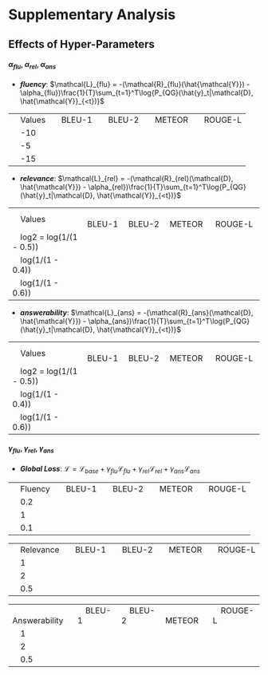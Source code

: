 # Supplementary Analysis 

## Effects of Hyper-Parameters

#### $\alpha_{flu}$, $\alpha_{rel}$, $\alpha_{ans}$

* ***fluency***: $\mathcal{L}_{flu} = -(\mathcal{R}_{flu}(\hat{\mathcal{Y}}) - \alpha_{flu})\frac{1}{T}\sum_{t=1}^T\log{P_{QG}(\hat{y}_t|\mathcal{D}, \hat{\mathcal{Y}}_{<t})}$

<table>
<tr>
    <td>&emsp;Values</td>
    <td>&emsp;BLEU-1</td>
    <td>&emsp;BLEU-2</td>
    <td>&emsp;METEOR</td>
    <td>&emsp;ROUGE-L</td>
</tr>
<tr>
    <td>&emsp;-10</td>
    <td>&emsp;</td>
    <td>&emsp;</td>
    <td>&emsp;</td>
    <td>&emsp;</td>
</tr>
<tr>
    <td>&emsp;-5</td>
    <td>&emsp;</td>
    <td>&emsp;</td>
    <td>&emsp;</td>
    <td>&emsp;</td>
</tr>
<tr>
    <td>&emsp;-15</td>
    <td>&emsp;</td>
    <td>&emsp;</td>
    <td>&emsp;</td>
    <td>&emsp;</td>
</tr>
</table>

* ***relevance***: $\mathcal{L}_{rel} = -(\mathcal{R}_{rel}(\mathcal{D}, \hat{\mathcal{Y}}) - \alpha_{rel})\frac{1}{T}\sum_{t=1}^T\log{P_{QG}(\hat{y}_t|\mathcal{D}, \hat{\mathcal{Y}}_{<t})}$

<table>
<tr>
    <td>&emsp;Values</td>
    <td>&emsp;BLEU-1</td>
    <td>&emsp;BLEU-2</td>
    <td>&emsp;METEOR</td>
    <td>&emsp;ROUGE-L</td>
</tr>
<tr>
    <td>&emsp;log2 = log(1/(1 - 0.5))</td>
    <td>&emsp;</td>
    <td>&emsp;</td>
    <td>&emsp;</td>
    <td>&emsp;</td>
</tr>
<tr>
    <td>&emsp;log(1/(1 - 0.4))</td>
    <td>&emsp;</td>
    <td>&emsp;</td>
    <td>&emsp;</td>
    <td>&emsp;</td>
</tr>
<tr>
    <td>&emsp;log(1/(1 - 0.6))</td>
    <td>&emsp;</td>
    <td>&emsp;</td>
    <td>&emsp;</td>
    <td>&emsp;</td>
</tr>
</table>

* ***answerability***: $\mathcal{L}_{ans} = -(\mathcal{R}_{ans}(\mathcal{D}, \hat{\mathcal{Y}}) - \alpha_{ans})\frac{1}{T}\sum_{t=1}^T\log{P_{QG}(\hat{y}_t|\mathcal{D}, \hat{\mathcal{Y}}_{<t})}$

<table>
<tr>
    <td>&emsp;Values</td>
    <td>&emsp;BLEU-1</td>
    <td>&emsp;BLEU-2</td>
    <td>&emsp;METEOR</td>
    <td>&emsp;ROUGE-L</td>
</tr>
<tr>
    <td>&emsp;log2 = log(1/(1 - 0.5))</td>
    <td>&emsp;</td>
    <td>&emsp;</td>
    <td>&emsp;</td>
    <td>&emsp;</td>
</tr>
<tr>
    <td>&emsp;log(1/(1 - 0.4))</td>
    <td>&emsp;</td>
    <td>&emsp;</td>
    <td>&emsp;</td>
    <td>&emsp;</td>
</tr>
<tr>
    <td>&emsp;log(1/(1 - 0.6))</td>
    <td>&emsp;</td>
    <td>&emsp;</td>
    <td>&emsp;</td>
    <td>&emsp;</td>
</tr>
</table>

<!-- <tr><td colspan="2"><a href="#resources">4. Resources</a></td></tr> -->

#### $\gamma_{flu}$, $\gamma_{rel}$, $\gamma_{ans}$

* ***Global Loss***: $\mathcal{L} = \mathcal{L}_{base} + \gamma_{flu}\mathcal{L}_{flu} + \gamma_{rel}\mathcal{L}_{rel} + \gamma_{ans}\mathcal{L}_{ans}$

<table>
<tr>
    <td>&emsp;Fluency</td>
    <td>&emsp;BLEU-1</td>
    <td>&emsp;BLEU-2</td>
    <td>&emsp;METEOR</td>
    <td>&emsp;ROUGE-L</td>
</tr>
<tr>
    <td>&emsp;0.2</td>
    <td>&emsp;</td>
    <td>&emsp;</td>
    <td>&emsp;</td>
    <td>&emsp;</td>
</tr>
<tr>
    <td>&emsp;1</td>
    <td>&emsp;</td>
    <td>&emsp;</td>
    <td>&emsp;</td>
    <td>&emsp;</td>
</tr>
<tr>
    <td>&emsp;0.1</td>
    <td>&emsp;</td>
    <td>&emsp;</td>
    <td>&emsp;</td>
    <td>&emsp;</td>
</tr>
</table>

<table>
<tr>
    <td>&emsp;Relevance</td>
    <td>&emsp;BLEU-1</td>
    <td>&emsp;BLEU-2</td>
    <td>&emsp;METEOR</td>
    <td>&emsp;ROUGE-L</td>
</tr>
<tr>
    <td>&emsp;1</td>
    <td>&emsp;</td>
    <td>&emsp;</td>
    <td>&emsp;</td>
    <td>&emsp;</td>
</tr>
<tr>
    <td>&emsp;2</td>
    <td>&emsp;</td>
    <td>&emsp;</td>
    <td>&emsp;</td>
    <td>&emsp;</td>
</tr>
<tr>
    <td>&emsp;0.5</td>
    <td>&emsp;</td>
    <td>&emsp;</td>
    <td>&emsp;</td>
    <td>&emsp;</td>
</tr>
</table>

<table>
<tr>
    <td>&emsp;Answerability</td>
    <td>&emsp;BLEU-1</td>
    <td>&emsp;BLEU-2</td>
    <td>&emsp;METEOR</td>
    <td>&emsp;ROUGE-L</td>
</tr>
<tr>
    <td>&emsp;1</td>
    <td>&emsp;</td>
    <td>&emsp;</td>
    <td>&emsp;</td>
    <td>&emsp;</td>
</tr>
<tr>
    <td>&emsp;2</td>
    <td>&emsp;</td>
    <td>&emsp;</td>
    <td>&emsp;</td>
    <td>&emsp;</td>
</tr>
<tr>
    <td>&emsp;0.5</td>
    <td>&emsp;</td>
    <td>&emsp;</td>
    <td>&emsp;</td>
    <td>&emsp;</td>
</tr>
</table>